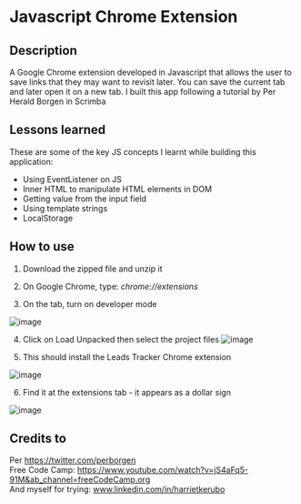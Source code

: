 # Javascript Chrome Extension

## Description

A Google Chrome extension developed in Javascript that allows the user to save links that they may want to revisit later. You can save the current tab and later open it on a new tab. I built this app following a tutorial by Per Herald Borgen in Scrimba

## Lessons learned
These are some of the key JS concepts I learnt while building this application:

* Using EventListener on JS
* Inner HTML to manipulate HTML elements in DOM
* Getting value from the input field
* Using template strings
* LocalStorage
  
## How to use

1. Download the zipped file and unzip it

2. On Google Chrome, type: _chrome://extensions_ 

3. On the tab, turn on developer mode

![image](https://github.com/HarrietKerubo/chrome-extension/assets/35400599/f8ec6cfa-5b10-44e0-8e16-3427ddc1b99d)

4. Click on Load Unpacked then select the project files
![image](https://github.com/HarrietKerubo/chrome-extension/assets/35400599/586e4c5d-bed6-4e10-ae2f-cef0afda20da)

5. This should install the Leads Tracker Chrome extension

![image](https://github.com/HarrietKerubo/chrome-extension/assets/35400599/370454c3-dacc-49bc-a00d-eaa829ed2237)

6. Find it at the extensions tab - it appears as a dollar sign

![image](https://github.com/HarrietKerubo/chrome-extension/assets/35400599/b904ac9a-750f-4060-92df-0d95a8dda6c5)

## Credits to

Per https://twitter.com/perborgen </br>
Free Code Camp: https://www.youtube.com/watch?v=jS4aFq5-91M&ab_channel=freeCodeCamp.org </br>
And myself for trying: www.linkedin.com/in/harrietkerubo </br>







